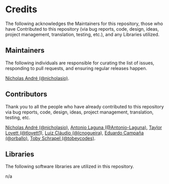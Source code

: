 # Credits

The following acknowledges the Maintainers for this repository, those who have Contributed to this repository (via bug reports, code, design, ideas, project management, translation, testing, etc.), and any Libraries utilized.

## Maintainers

The following individuals are responsible for curating the list of issues, responding to pull requests, and ensuring regular releases happen.

[Nícholas André (@nicholasio)](https://github.com/nicholasio).

## Contributors

Thank you to all the people who have already contributed to this repository via bug reports, code, design, ideas, project management, translation, testing, etc.

[Nícholas André (@nicholasio)](https://github.com/nicholasio), [Antonio Laguna (@Antonio-Laguna)](https://github.com/Antonio-Laguna), [Taylor Lovett (@tlovett1)](https://github.com/tlovett1), [Luiz Cláudio (@lcnogueira)](https://github.com/lcnogueira), [Eduardo Campaña (@orballo)](https://github.com/orballo), [Toby Schrapel (@tobeycodes)](https://github.com/tobeycodes).

## Libraries

The following software libraries are utilized in this repository.

n/a
